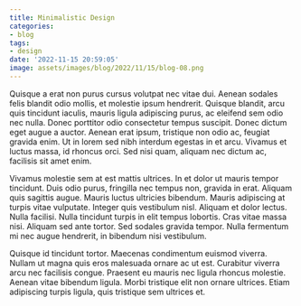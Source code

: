 ```yaml
---
title: Minimalistic Design
categories:
- blog
tags:
- design
date: '2022-11-15 20:59:05'
image: assets/images/blog/2022/11/15/blog-08.png
---
```


Quisque a erat non purus cursus volutpat nec vitae dui. Aenean sodales felis blandit odio mollis, et molestie ipsum hendrerit. Quisque blandit, arcu quis tincidunt iaculis, mauris ligula adipiscing purus, ac eleifend sem odio nec nulla. Donec porttitor odio consectetur tempus suscipit. Donec dictum eget augue a auctor. Aenean erat ipsum, tristique non odio ac, feugiat gravida enim. Ut in lorem sed nibh interdum egestas in et arcu. Vivamus et luctus massa, id rhoncus orci. Sed nisi quam, aliquam nec dictum ac, facilisis sit amet enim.

Vivamus molestie sem at est mattis ultrices. In et dolor ut mauris tempor tincidunt. Duis odio purus, fringilla nec tempus non, gravida in erat. Aliquam quis sagittis augue. Mauris luctus ultricies bibendum. Mauris adipiscing at turpis vitae vulputate. Integer quis vestibulum nisl. Aliquam et dolor lectus. Nulla facilisi. Nulla tincidunt turpis in elit tempus lobortis. Cras vitae massa nisi. Aliquam sed ante tortor. Sed sodales gravida tempor. Nulla fermentum mi nec augue hendrerit, in bibendum nisi vestibulum.

Quisque id tincidunt tortor. Maecenas condimentum euismod viverra. Nullam ut magna quis eros malesuada ornare ac ut est. Curabitur viverra arcu nec facilisis congue. Praesent eu mauris nec ligula rhoncus molestie. Aenean vitae bibendum ligula. Morbi tristique elit non ornare ultrices. Etiam adipiscing turpis ligula, quis tristique sem ultrices et.
